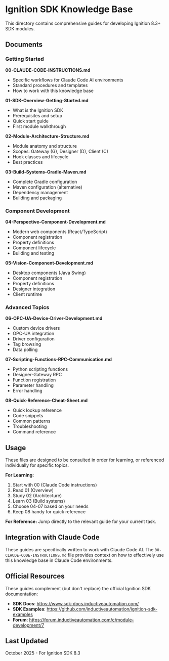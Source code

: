 # Ignition SDK Knowledge Base

This directory contains comprehensive guides for developing Ignition 8.3+ SDK modules.

## Documents

### Getting Started

**00-CLAUDE-CODE-INSTRUCTIONS.md**
- Specific workflows for Claude Code AI environments
- Standard procedures and templates
- How to work with this knowledge base

**01-SDK-Overview-Getting-Started.md**
- What is the Ignition SDK
- Prerequisites and setup
- Quick start guide
- First module walkthrough

**02-Module-Architecture-Structure.md**
- Module anatomy and structure
- Scopes: Gateway (G), Designer (D), Client (C)
- Hook classes and lifecycle
- Best practices

**03-Build-Systems-Gradle-Maven.md**
- Complete Gradle configuration
- Maven configuration (alternative)
- Dependency management
- Building and packaging

### Component Development

**04-Perspective-Component-Development.md**
- Modern web components (React/TypeScript)
- Component registration
- Property definitions
- Component lifecycle
- Building and testing

**05-Vision-Component-Development.md**
- Desktop components (Java Swing)
- Component registration
- Property definitions
- Designer integration
- Client runtime

### Advanced Topics

**06-OPC-UA-Device-Driver-Development.md**
- Custom device drivers
- OPC-UA integration
- Driver configuration
- Tag browsing
- Data polling

**07-Scripting-Functions-RPC-Communication.md**
- Python scripting functions
- Designer-Gateway RPC
- Function registration
- Parameter handling
- Error handling

**08-Quick-Reference-Cheat-Sheet.md**
- Quick lookup reference
- Code snippets
- Common patterns
- Troubleshooting
- Command reference

## Usage

These files are designed to be consulted in order for learning, or referenced individually for specific topics.

**For Learning:**
1. Start with 00 (Claude Code instructions)
2. Read 01 (Overview)
3. Study 02 (Architecture)
4. Learn 03 (Build systems)
5. Choose 04-07 based on your needs
6. Keep 08 handy for quick reference

**For Reference:**
Jump directly to the relevant guide for your current task.

## Integration with Claude Code

These guides are specifically written to work with Claude Code AI. The `00-CLAUDE-CODE-INSTRUCTIONS.md` file provides context on how to effectively use this knowledge base in Claude Code environments.

## Official Resources

These guides complement (but don't replace) the official Ignition SDK documentation:

- **SDK Docs**: https://www.sdk-docs.inductiveautomation.com/
- **SDK Examples**: https://github.com/inductiveautomation/ignition-sdk-examples
- **Forum**: https://forum.inductiveautomation.com/c/module-development/7

## Last Updated

October 2025 - For Ignition SDK 8.3
